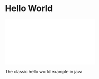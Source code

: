 # Hello World

![HelloWorld.java](HelloWorld.java "Hello World")

The classic hello world example in java.